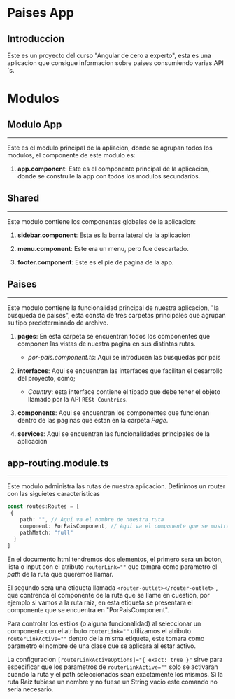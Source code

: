 # Paises App 
## Introduccion
Este es un proyecto del curso "Angular de cero a experto", esta es una aplicacion que consigue informacion sobre paises consumiendo varias API´s.


# Modulos
## Modulo App
***
Este es el modulo principal de la apliacion, donde se agrupan todos los modulos, el componente de este modulo es:

1. **app.component**: Este es el componente principal de la aplicacion, donde se construlle la app con todos los modulos secundarios.



## Shared
***
Este modulo contiene los componentes globales de la aplicacion:

1. **sidebar.component**: Esta es la barra lateral de la aplicacion

2. **menu.component**: Este era un menu, pero fue descartado.

3. **footer.component**: Este es el pie de pagina de la app.



## Paises
***
Este modulo contiene la funcionalidad principal de nuestra aplicacion, "la busqueda de paises", esta consta de tres carpetas principales que agrupan su tipo predeterminado de archivo.

1. **pages**: En esta carpeta se encuentran todos los componentes que componen las vistas de nuestra pagina en sus distintas rutas.
    * *por-pais.component.ts*: Aqui se introducen las busquedas por pais

2. **interfaces**: Aqui se encuentran las interfaces que facilitan el desarrollo del proyecto, como;
    * *Country*: esta interface contiene el tipado que debe tener el objeto llamado por la API `RESt Countries`.

3. **components**: Aqui se encuentran los componentes que funcionan dentro de las paginas que estan en la carpeta *Page*.

4. **services**: Aqui se encuentran las funcionalidades principales de la aplicacion

## app-routing.module.ts
***
Este modulo administra las rutas de nuestra aplicacion. Definimos un router con las siguietes caracteristicas

``` typescript
const routes:Routes = [
 {
    path: "", // Aqui va el nombre de nuestra ruta
    component: PorPaisComponent, // Aqui va el componente que se mostrara en nuestra ruta
    pathMatch: "full" 
  }
]
```

En el documento html tendremos dos elementos, el primero sera un boton, lista o input con el atributo `routerLink=""` que tomara como parametro el *path* de la ruta que queremos llamar.

El segundo sera una etiqueta llamada `<router-outlet></router-outlet>` , que contrenda el componente de la ruta que se llame en cuestion, por ejemplo si vamos a la ruta raiz, en esta etiqueta se presentara el componente que se encuentra en "PorPaisComponent".

Para controlar los estilos (o alguna funcionalidad) al seleccionar un componente con el atributo `routerLink=""` utilizamos el atributo `routerLinkActive=""` dentro de la misma etiqueta, este tomara como parametro el nombre de una clase que se aplicara al estar activo.

La configuracion `[routerLinkActiveOptions]="{ exact: true }"` sirve para especificar que los parametros de `routerLinkActive=""` solo se activaran cuando la ruta y el path seleccionados sean exactamente los mismos.
Si la ruta Raiz tubiese un nombre y no fuese un String vacio este comando no seria necesario.
